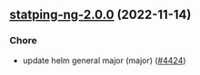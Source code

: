 

## [statping-ng-2.0.0](https://github.com/truecharts/charts/compare/statping-ng-1.0.4...statping-ng-2.0.0) (2022-11-14)

### Chore

- update helm general major (major) ([#4424](https://github.com/truecharts/charts/issues/4424))
  
  